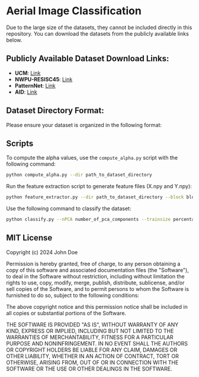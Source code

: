 # Aerial Image Classification

Due to the large size of the datasets, they cannot be included directly in this repository. You can download the datasets from the publicly available links below.

## Publicly Available Dataset Download Links:
- **UCM**: [Link](http://weegee.vision.ucmerced.edu/datasets/landuse.html)
- **NWPU-RESISC45**: [Link](https://onedrive.live.com/?authkey=%21AHHNaHIlzp%5FIXjs&cid=5C5E061130630A68&id=5C5E061130630A68%21107&parId=5C5E061130630A68%21112&action=locate)
- **PatternNet**: [Link](https://drive.google.com/file/d/127lxXYqzO6Bd0yZhvEbgIfz95HaEnr9K/view)
- **AID**: [Link](https://pan.baidu.com/s/1mifOBv6#list/path=%2FDataset)

## Dataset Directory Format:

Please ensure your dataset is organized in the following format:


## Scripts

To compute the alpha values, use the `compute_alpha.py` script with the following command:

```bash
python compute_alpha.py --dir path_to_dataset_directory
```
Run the feature extraction script to generate feature files (X.npy and Y.npy):
```bash
python feature_extractor.py --dir path_to_dataset_directory --block block_numbers_separated_by_underscore
```
Use the following command to classify the dataset:
```bash
python classify.py --nPCA number_of_pca_components --trainsize percentage_of_training_samples
```

## MIT License

Copyright (c) 2024 John Doe

Permission is hereby granted, free of charge, to any person obtaining a copy
of this software and associated documentation files (the "Software"), to deal
in the Software without restriction, including without limitation the rights
to use, copy, modify, merge, publish, distribute, sublicense, and/or sell
copies of the Software, and to permit persons to whom the Software is
furnished to do so, subject to the following conditions:

The above copyright notice and this permission notice shall be included in all
copies or substantial portions of the Software.

THE SOFTWARE IS PROVIDED "AS IS", WITHOUT WARRANTY OF ANY KIND, EXPRESS OR
IMPLIED, INCLUDING BUT NOT LIMITED TO THE WARRANTIES OF MERCHANTABILITY,
FITNESS FOR A PARTICULAR PURPOSE AND NONINFRINGEMENT. IN NO EVENT SHALL THE
AUTHORS OR COPYRIGHT HOLDERS BE LIABLE FOR ANY CLAIM, DAMAGES OR OTHER
LIABILITY, WHETHER IN AN ACTION OF CONTRACT, TORT OR OTHERWISE, ARISING FROM,
OUT OF OR IN CONNECTION WITH THE SOFTWARE OR THE USE OR OTHER DEALINGS IN THE
SOFTWARE.


